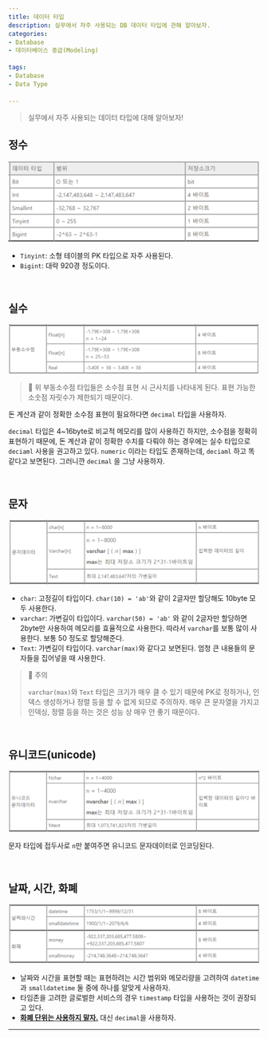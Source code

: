 ```yaml
---
title: 데이터 타입
description: 실무에서 자주 사용되는 DB 데이터 타입에 관해 알아보자.
categories:
- Database
- 데이터베이스 중급(Modeling)

tags:
- Database
- Data Type

---
```


> 실무에서 자주 사용되는 데이터 타입에 대해 알아보자!

<!-- more -->

## 정수

<img src="/post_images/Database/integersType.png">

- `Tinyint`: 소형 테이블의 PK 타입으로 자주 사용된다.
- `Bigint`: 대략 920경 정도이다.

<br>

## 실수

<img src="/post_images/Database/realNumType.png">

> 🚨 위 부동소수점 타입들은 소수점 표현 시 근사치를 나타내게 된다. 표현 가능한 소숫점 자릿수가 제한되기 때문이다.

돈 계산과 같이 정확한 소수점 표현이 필요하다면 `decimal` 타입을 사용하자.

`decimal` 타입은 4~16byte로 비교적 메모리를 많이 사용하긴 하지만, 소수점을 정확히 표현하기 때문에, 돈 계산과 같이 정확한 수치를 다뤄야 하는 경우에는 실수 타입으로 `deciaml` 사용을 권고하고 있다. `numeric` 이라는 타입도 존재하는데, `deciaml` 하고 똑같다고 보면된다. 그러니깐 `decimal` 을 그냥 사용하자.


<br>

## 문자

<img src="/post_images/Database/charType.png">

- `char`: 고정길이 타입이다. `char(10) = 'ab'`와 같이 2글자만 할당해도 10byte 모두 사용한다.
- `varchar`: 가변길이 타입이다. `varchar(50) = 'ab'` 와 같이 2글자만 할당하면 2byte만 사용하여 메모리를 효율적으로 사용한다. 따라서 `varchar`를 보통 많이 사용한다. 보통 50 정도로 할당해준다.
- `Text`: 가변길이 타입이다. `varchar(max)`와 같다고 보면된다. 엄청 큰 내용들의 문자들을 집어넣을 때 사용한다.

> 🚨 주의
>
> `varchar(max)`와 `Text` 타입은 크기가 매우 클 수 있기 때문에 PK로 정하거나, 인덱스 생성하거나 정렬 등을 할 수 없게 되므로 주의하자. 매우 큰 문자열을 가지고 인덱싱, 정렬 등을 하는 것은 성능 상 매우 안 좋기 때문이다.

<br>

## 유니코드(unicode)

<img src="/post_images/Database/unicodeType.png">

문자 타입에 접두사로 `n`만 붙여주면 유니코드 문자데이터로 인코딩된다.

<br>

## 날짜, 시간, 화폐

<img src="/post_images/Database/date&moneyType.png">

- 날짜와 시간을 표현할 때는 표현하려는 시간 범위와 메모리량을 고려하여 `datetime` 과 `smalldatetime` 둘 중에 하나를 알맞게 사용하자.
- 타임존을 고려한 글로벌한 서비스의 경우 `timestamp` 타입을 사용하는 것이 권장되고 있다.
- **<u>화폐 단위는 사용하지 말자.</u>** 대신 `decimal`을 사용하자.




---
